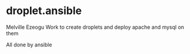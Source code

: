 # droplet.ansible

Melville Ezeogu 
Work to create droplets and deploy apache and mysql on them

All done by ansible
